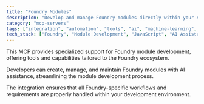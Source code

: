 ```yaml
---
title: "Foundry Modules"
description: "Develop and manage Foundry modules directly within your AI-assisted development environment."
category: "mcp-servers"
tags: ["integration", "automation", "tools", "ai", "machine-learning", "foundry", "module-development"]
tech_stack: ["Foundry", "Module Development", "JavaScript", "AI Assistance"]
---
```


This MCP provides specialized support for Foundry module development, offering tools and capabilities tailored to the Foundry ecosystem. 

Developers can create, manage, and maintain Foundry modules with AI assistance, streamlining the module development process. 

The integration ensures that all Foundry-specific workflows and requirements are properly handled within your development environment.